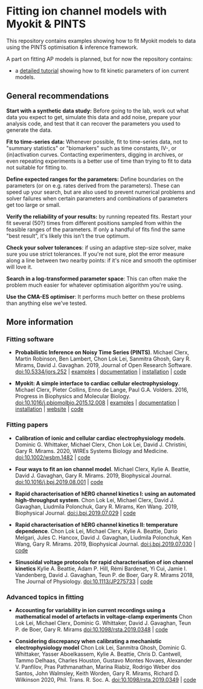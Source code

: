 # Fitting ion channel models with Myokit & PINTS

This repository contains examples showing how to fit Myokit models to data using the PINTS optimisation & inference framework.

A part on fitting AP models is planned, but for now the repository contains:

- a [detailed tutorial](ion-currents-tutorial/README.md) showing how to fit kinetic parameters of ion current models.

## General recommendations

**Start with a synthetic data study:**
Before going to the lab, work out what data you expect to get, simulate this data and add noise, prepare your analysis code, and test that it can recover the parameters you used to generate the data.

**Fit to time-series data:**
Whenever possible, fit to time-series data, not to "summary statistics" or "biomarkers" such as time constants, IV-, or (in)activation curves.
Contacting experimenters, digging in archives, or even repeating experiments is a better use of time than trying to fit to data not suitable for fitting to.

**Define expected ranges for the parameters:**
Define boundaries on the parameters (or on e.g. rates derived from the parameters).
These can speed up your search, but are also used to prevent numerical problems and solver failures when certain parameters and combinations of parameters get too large or small.

**Verify the reliability of your results:** by running repeated fits.
Restart your fit several (50?) times from different positions sampled from within the feasible ranges of the parameters.
If only a handful of fits find the same "best result", it's likely this isn't the true optimum.

**Check your solver tolerances**: if using an adaptive step-size solver, make sure you use strict tolerances.
If you're not sure, plot the error measure along a line between two nearby points: if it's nice and smooth the optimiser will love it.

**Search in a log-transformed parameter space**: This can often make the problem much easier for whatever optimisation algorithm you're using.

**Use the CMA-ES optimiser**: It performs much better on these problems than anything else we've tested.

## More information

### Fitting software

- **Probabilistic Inference on Noisy Time Series (PINTS)**.
  Michael Clerx, Martin Robinson, Ben Lambert, Chon Lok Lei, Sanmitra Ghosh, Gary R. Mirams, David J. Gavaghan.
  2019, Journal of Open Research Software.
  [doi:10.5334/jors.252](https://doi.org/10.5334/jors.252)
  | [examples](https://github.com/pints-team/pints/blob/master/examples/README.md) 
  | [documentation](https://pints.readthedocs.io/)
  | [installation](https://github.com/pints-team/pints/)
  | [code](https://github.com/pints-team/pints/)
    
- **Myokit: A simple interface to cardiac cellular electrophysiology**.
  Michael Clerx, Pieter Collins, Enno de Lange, Paul G.A. Volders.
  2016, Progress in Biophysics and Molecular Biology.
  [doi:10.1016/j.pbiomolbio.2015.12.008](https://doi.org/10.1016/j.pbiomolbio.2015.12.008)
  | [examples](http://myokit.org/examples/)
  | [documentation](https://myokit.readthedocs.io)
  | [installation](http://myokit.org/install)
  | [website](http://myokit.org)
  | [code](https://github.com/MichaelClerx/myokit/)

### Fitting papers

- **Calibration of ionic and cellular cardiac electrophysiology models**.
  Dominic G. Whittaker, Michael Clerx, Chon Lok Lei, David J. Christini, Gary R. Mirams.
  2020, WIREs Systems Biology and Medicine.
  [doi:10.1002/wsbm.1482](https://doi.org/10.1002/wsbm.1482)
  | [code](https://github.com/CardiacModelling/WIRES)

- **Four ways to fit an ion channel model**.
  Michael Clerx, Kylie A. Beattie, David J. Gavaghan, Gary R. Mirams.
  2019, Biophysical Journal.
  [doi:10.1016/j.bpj.2019.08.001](https://doi.org/10.1016/j.bpj.2019.08.001)
  | [code](https://github.com/CardiacModelling/FourWaysOfFitting)

- **Rapid characterisation of hERG channel kinetics I: using an automated high-throughput system**.
  Chon Lok Lei, Michael Clerx, David J. Gavaghan, Liudmila Polonchuk, Gary R. Mirams, Ken Wang.
  2019, Biophysical Journal.
  [doi:j.bpj.2019.07.029](https://doi.org/10.1016/j.bpj.2019.07.029)
  | [code](https://github.com/CardiacModelling/hERGRapidCharacterisation)

- **Rapid characterisation of hERG channel kinetics II: temperature dependence**.
  Chon Lok Lei, Michael Clerx, Kylie A. Beattie, Dario Melgari, Jules C. Hancox, David J. Gavaghan, Liudmila Polonchuk, Ken Wang, Gary R. Mirams.
  2019, Biophysical Journal.
  [doi:j.bpj.2019.07.030](https://doi.org/10.1016/j.bpj.2019.07.030)
  | [code](https://github.com/CardiacModelling/hERGRapidCharacterisation)

- **Sinusoidal voltage protocols for rapid characterisation of ion channel kinetics**
  Kylie A. Beattie, Adam P. Hill, Rémi Bardenet, Yi Cui, Jamie I. Vandenberg, David J. Gavaghan, Teun P. de Boer, Gary R. Mirams
  2018, The Journal of Physiology.
  [doi:10.1113/JP275733](https://doi.org/10.1113/JP275733)
  | [code](https://github.com/mirams/sine-wave)

### Advanced topics in fitting

- **Accounting for variability in ion current recordings using a mathematical model of artefacts in voltage-clamp experiments**
  Chon Lok Lei, Michael Clerx, Dominic G. Whittaker, David J. Gavaghan, Teun P. de Boer, Gary R. Mirams
  [doi:10.1098/rsta.2019.0348](https://doi.org/10.1098/rsta.2019.0348)
  | [code](https://github.com/CardiacModelling/VoltageClampModel)

- **Considering discrepancy when calibrating a mechanistic electrophysiology model**
  Chon Lok Lei, Sanmitra Ghosh, Dominic G. Whittaker, Yasser Aboelkassem, Kylie A. Beattie, Chris D. Cantwell, Tammo Delhaas, Charles Houston, Gustavo Montes Novaes, Alexander V. Panfilov, Pras Pathmanathan, Marina Riabiz, Rodrigo Weber dos Santos, John Walmsley, Keith Worden, Gary R. Mirams, Richard D. Wilkinson
  2020, Phil. Trans. R. Soc. A.
  [doi:10.1098/rsta.2019.0349](http://doi.org/10.1098/rsta.2019.0349)
  | [code](https://github.com/CardiacModelling/fickleheart-method-tutorials)

